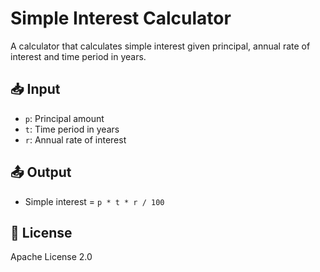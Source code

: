 # Simple Interest Calculator

A calculator that calculates simple interest given principal, annual rate of interest and time period in years.

## 📥 Input
- `p`: Principal amount
- `t`: Time period in years
- `r`: Annual rate of interest

## 📤 Output
- Simple interest = `p * t * r / 100`

## 📜 License
Apache License 2.0


